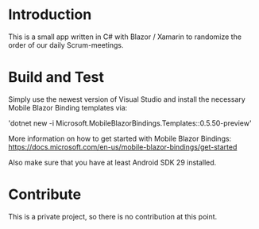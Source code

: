 # Introduction 
This is a small app written in C# with Blazor / Xamarin to randomize the order of our daily Scrum-meetings.

# Build and Test
Simply use the newest version of Visual Studio and install the necessary Mobile Blazor Binding templates via:

'dotnet new -i Microsoft.MobileBlazorBindings.Templates::0.5.50-preview'

More information on how to get started with Mobile Blazor Bindings:
https://docs.microsoft.com/en-us/mobile-blazor-bindings/get-started

Also make sure that you have at least Android SDK 29 installed.

# Contribute
This is a private project, so there is no contribution at this point.